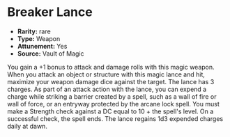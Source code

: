 
# Breaker Lance

* **Rarity:** rare
* **Type:** Weapon
* **Attunement:** Yes
* **Source:** Vault of Magic


You gain a +1 bonus to attack and damage rolls with this magic weapon. When you attack an object or structure with this magic lance and hit, maximize your weapon damage dice against the target. The lance has 3 charges. As part of an attack action with the lance, you can expend a charge while striking a barrier created by a spell, such as a wall of fire or wall of force, or an entryway protected by the arcane lock spell. You must make a Strength check against a DC equal to 10 + the spell's level. On a successful check, the spell ends. The lance regains 1d3 expended charges daily at dawn.
